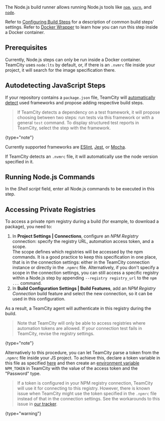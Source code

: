 [//]: # (title: Node.js)
[//]: # (auxiliary-id: Node.js)

The Node.js build runner allows running Node.js tools like [`npm`](https://www.npmjs.com/), [`yarn`](https://yarnpkg.com/), and [`node`](https://github.com/nodejs/node).

Refer to [Configuring Build Steps](configuring-build-steps.md) for a description of common build steps' settings. Refer to [Docker Wrapper](docker-wrapper.md) to learn how you can run this step inside a Docker container.

## Prerequisites

Currently, Node.js steps can only be run inside a Docker container. TeamCity uses `node:lts` by default, or, if there is an `.nvmrc` file inside your project, it will search for the image specification there.

## Autodetecting JavaScript Steps

If your repository contains a `package.json` file, TeamCity will [automatically detect](configuring-build-steps.md#Autodetecting+build+steps) used frameworks and propose adding respective build steps.

>If TeamCity detects a dependency on a test framework, it will propose choosing between two steps: run tests via this framework or with a general `test` command. To display structured test reports in TeamCity, select the step with the framework.
> 
{type="note"}

Currently supported frameworks are [ESlint](https://eslint.org/), [Jest](https://jestjs.io/), or [Mocha](https://mochajs.org/).

If TeamCity detects an `.nvmrc` file, it will automatically use the node version specified in it.

## Running Node.js Commands

In the _Shell script_ field, enter all Node.js commands to be executed in this step.

## Accessing Private Registries

To access a private npm registry during a build (for example, to download a package), you need to:
1. In __Project Settings | Connections__, configure an _NPM Registry_ connection: specify the registry URL, automation access token, and a scope.  
   The scope defines which registries will be accessed by the npm commands. It is a good practice to keep this specification in one place, that is in the connection settings: either in the TeamCity connection instance or directly in the `.npmrc` file. Alternatively, if you don't specify a scope in the connection settings, you can still access a specific registry within a Node.js step by appending `--registry registry_url` to the `npm ...` command.
2. In __Build Configuration Settings | Build Features__, add an _NPM Registry Connection_ build feature and select the new connection, so it can be used in this configuration.

As a result, a TeamCity agent will authenticate in this registry during the build.

>Note that TeamCity will only be able to access registries where automation tokens are allowed. If your connection test fails in TeamCity, revise the registry settings.
> 
{type="note"}

Alternatively to this procedure, you can let TeamCity parse a token from the `.npmrc` file inside your JS project. To achieve this, declare a token variable in this file as specified [here](https://docs.npmjs.com/using-private-packages-in-a-ci-cd-workflow#create-and-check-in-a-project-specific-npmrc-file) and then create an [environment variable](configuring-build-parameters.md) `NPM_TOKEN` in TeamCity with the value of the access token and the "Password" type.

>If a token is configured in your NPM registry connection, TeamCity will use it for connecting to this registry. However, there is known issue when TeamCity might use the token specified in the `.npmrc` file instead of that in the connection settings. See the workarounds to this issue in [our tracker](https://youtrack.jetbrains.com/issue/TW-71200#focus=Comments-27-4854154.0-0).
> 
{type="warning"}